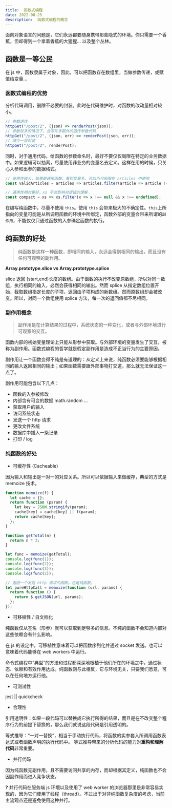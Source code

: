 ```yaml
---
title:  函数式编程
date: 2022-08-25
description:  函数式编程的概念
---
```



面向对象语言的问题是，它们永远都要随身携带那些隐式的环境。你只需要一个香蕉，但却得到一个拿着香蕉的大猩猩... 以及整个丛林。

## 函数是一等公民

在 js 中，函数隶属于对象，因此，可以把函数存在数组里，当做参数传递，或赋值给变量...

### 函数式编程的优势

分析代码调用，删除不必要的封装。此时在代码维护时，对函数的改动量相对较小。

```js
// 参数透传
httpGet("/post/2", (json) => renderPost(json));
// 参数较多的情况下，会写许多额外的透传参数代码
httpGet("/post/2", (json, err) => renderPost(json, err));
// 减少一层封装
httpGet("/post/2", renderPost);
```

同时，对于通用代码，给函数的参数命名时，最好不要仅仅局限在特定的业务数据中。如果逻辑可以抽离，尽量使用非业务的变量名去定义。这样在用的时候，只关心入参和出参的数据格式。
```js
// 迷惑性较大，如果是通用函数，看到变量名，会以为只局限在 articles 中使用
const validArticles = articles => articles.filter(article => article !== null && article !== undefined);

// 通用性相对更好，xs 不会影响对逻辑的理解
const compact = xs => xs.filter(x => x !== null && x !== undefined);
```

在编写纯函数中，尽量不使用 `this`。使用 `this` 会带来极大的不确定性。`this`上所指向的变量可能是从所调用函数的环境中所绑定，函数外部的变量会带来所谓的`副作用`，不能仅仅只通过函数的入参确定函数的执行。

## 纯函数的好处

> 纯函数是这样一种函数，即相同的输入，永远会得到相同的输出，而且没有任何可观察的副作用。

**Array.prototype.slice vs Array.prototype.splice**

slice 返回 [start,end)长度的数组。由于函数的执行不改变原数组，所以对同一数组，执行相同的输入，必然会获得相同的输出。然而 splice 从指定数组位置开始，截取数组指定长度的子项，返回由子项构成的新数组。然而原数组却会被改变。所以，对同一个数组使用 splice 方法，每一次的返回值都不尽相同。

### 副作用概念

> 副作用是在计算结果的过程中，系统状态的一种变化，或者与外部环境进行可观察的交互。

函数内部的初始变量理论上只能从形参中获取。与外部环境的变量发生了交互，被称为副作用。函数式编程的哲学就是假定副作用是造成不正当行为的主要原因。

副作用让一个函数变得不纯是有道理的：从定义上来说，纯函数必须要能够根据相同的输入返回相同的输出；如果函数需要跟外部事物打交道，那么就无法保证这一点了。

副作用可能包含以下几点：

- 函数的入参被修改
- 内部含有可变的数据 math.random ...
- 获取用户的输入
- 访问系统状态
- 发送一个 http 请求
- 更改文件系统
- 数据库中插入一条记录
- 打印 / log

### 纯函数的好处

- 可缓存性 (Cacheable)

因为输入和输出是一对一的对应关系。所以可以依据输入来做缓存，典型的方式是 memoize 技术。

```js
function memoize(f) {
  let cache = {};
  return function (param) {
    let key = JSON.stringify(param);
    cache[key] = cache[key] || f(param);
    return cache[key];
  };
}

function getTotal(n) {
  return n * 3;
}

let func = memoize(getTotal);
console.log(func(1));
console.log(func(2));
console.log(func(3));
console.log(func(2));

// 返回一个发送 http 请求的函数。也是纯函数。
let pureHttpCall = memoize(function (url, params) {
  return function () {
    return $.getJSON(url, params);
  };
});
```

- 可移植性 / 自文档化

纯函数仅从签名（形参）就可以获取到足够多的信息。不纯的函数不会知道内部对这些依赖会有什么影响。

在 js 的设定中，可移植性意味着可以把函数序列化并通过 socket 发送。也可以意味着代码能够在 web workers 中运行。

命令式编程中“典型”的方法和过程都深深地根植于他们所在的环境之中，通过状态、依赖和有效作用达成。纯函数则与此相反，它与环境无关，只要我们愿意，可以在任何地方运行他。

- 可测试性

jest || quickcheck

- 合理性

引用透明性：如果一段代码可以替换成它执行所得的结果，而且是在不改变整个程序行为的前提下替换的，那么我们就说这段代码是引用透明的。

等式推导：“一对一替换”，相当于手动执行代码，将函数的实参套入所调用函数表达式或者函数声明的执行代码中。
等式推导带来的分析代码的能力对**重构和理解代码**非常重要。

- 并行代码

因为纯函数无副作用，且不需要访问共享的内存，而却根据其定义，纯函数也不会因副作用而进入竞争状态。

**?** 并行代码在服务端 js 环境以及使用了 web worker 的浏览器那里是非常容易实现的，因为它们使用了线程（thread）。不过出于对非纯函数复杂度的考虑，当前主流观点还是避免使用这种并行。
